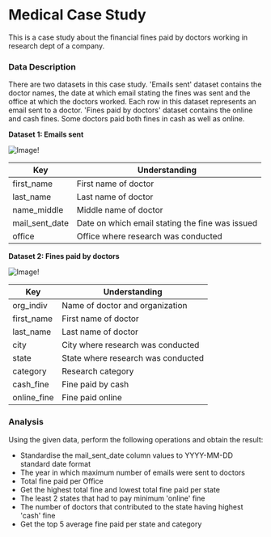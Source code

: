 # Medical Case Study
This is a case study about the financial fines paid by doctors working in research dept of a company.

### Data Description
There are two datasets in this case study. 'Emails sent' dataset contains the doctor names, the date at which email stating the fines was sent and the office at which the doctors worked. Each row in this dataset represents an email sent to a doctor. 'Fines paid by doctors' dataset contains the online and cash fines. Some doctors paid both fines in cash as well as online. </br>

**Dataset 1: Emails sent**

![Image!](https://github.com/ushashwat/Medical-Fines-Case-Study/blob/main/images/mail_data.png) </br>

Key | Understanding
----- | -----
first_name | First name of doctor
last_name | Last name of doctor
name_middle | Middle name of doctor
mail_sent_date | Date on which email stating the fine was issued
office | Office where research was conducted

**Dataset 2: Fines paid by doctors**

![Image!](https://github.com/ushashwat/Medical-Fines-Case-Study/blob/main/images/fine_data.png) </br>

Key | Understanding
----- | -----
org_indiv | Name of doctor and organization
first_name | First name of doctor
last_name | Last name of doctor
city | City where research was conducted
state | State where research was conducted
category | Research category
cash_fine | Fine paid by cash
online_fine | Fine paid online

### Analysis
Using the given data, perform the following operations and obtain the result:
* Standardise the mail_sent_date column values to YYYY-MM-DD standard date format
* The year in which maximum number of emails were sent to doctors
* Total fine paid per Office
* Get the highest total fine and lowest total fine paid per state
* The least 2 states that had to pay minimum 'online' fine
* The number of doctors that contributed to the state having highest 'cash' fine
* Get the top 5 average fine paid per state and category

